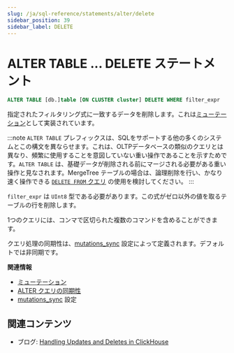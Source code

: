 ```yaml
---
slug: /ja/sql-reference/statements/alter/delete
sidebar_position: 39
sidebar_label: DELETE
---
```


# ALTER TABLE ... DELETE ステートメント

``` sql
ALTER TABLE [db.]table [ON CLUSTER cluster] DELETE WHERE filter_expr
```

指定されたフィルタリング式に一致するデータを削除します。これは[ミューテーション](/docs/ja/sql-reference/statements/alter/index.md#mutations)として実装されています。

:::note
`ALTER TABLE` プレフィックスは、SQLをサポートする他の多くのシステムとこの構文を異ならせます。これは、OLTPデータベースの類似のクエリとは異なり、頻繁に使用することを意図していない重い操作であることを示すためです。`ALTER TABLE` は、基礎データが削除される前にマージされる必要がある重い操作と見なされます。MergeTree テーブルの場合は、論理削除を行い、かなり速く操作できる [`DELETE FROM` クエリ](/docs/ja/sql-reference/statements/delete.md) の使用を検討してください。
:::

`filter_expr` は `UInt8` 型である必要があります。この式がゼロ以外の値を取るテーブルの行を削除します。

1つのクエリには、コンマで区切られた複数のコマンドを含めることができます。

クエリ処理の同期性は、[mutations_sync](/docs/ja/operations/settings/settings.md/#mutations_sync) 設定によって定義されます。デフォルトでは非同期です。

**関連情報**

- [ミューテーション](/docs/ja/sql-reference/statements/alter/index.md#mutations)
- [ALTER クエリの同期性](/docs/ja/sql-reference/statements/alter/index.md#synchronicity-of-alter-queries)
- [mutations_sync](/docs/ja/operations/settings/settings.md/#mutations_sync) 設定

## 関連コンテンツ

- ブログ: [Handling Updates and Deletes in ClickHouse](https://clickhouse.com/blog/handling-updates-and-deletes-in-clickhouse)

